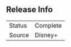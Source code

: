 ## Release Info

|        |          |
| ------ | -------- |
| Status | Complete |
| Source | Disney+  |
